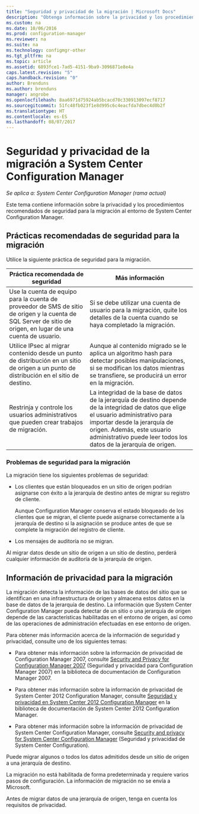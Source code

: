 ```yaml
---
title: "Seguridad y privacidad de la migración | Microsoft Docs"
description: "Obtenga información sobre la privacidad y los procedimientos recomendados de seguridad para la migración al entorno de System Center Configuration Manager."
ms.custom: na
ms.date: 10/06/2016
ms.prod: configuration-manager
ms.reviewer: na
ms.suite: na
ms.technology: configmgr-other
ms.tgt_pltfrm: na
ms.topic: article
ms.assetid: 6893fce1-7ad5-4151-9ba9-3096871e8e4a
caps.latest.revision: "5"
caps.handback.revision: "0"
author: Brenduns
ms.author: brenduns
manager: angrobe
ms.openlocfilehash: 8aa6971d75924ab5bcacd70c330913097ecf8717
ms.sourcegitcommit: 51fc48fb023f1e8d995c6c4eacfda7dbec4d0b2f
ms.translationtype: HT
ms.contentlocale: es-ES
ms.lasthandoff: 08/07/2017
---
```

# <a name="security-and-privacy-for-migration-to-system-center-configuration-manager"></a>Seguridad y privacidad de la migración a System Center Configuration Manager

*Se aplica a: System Center Configuration Manager (rama actual)*

Este tema contiene información sobre la privacidad y los procedimientos recomendados de seguridad para la migración al entorno de System Center Configuration Manager.  

## <a name="security-best-practices-for-migration"></a>Prácticas recomendadas de seguridad para la migración  
 Utilice la siguiente práctica de seguridad para la migración.  

|Práctica recomendada de seguridad|Más información|  
|----------------------------|----------------------|  
|Use la cuenta de equipo para la cuenta de proveedor de SMS de sitio de origen y la cuenta de SQL Server de sitio de origen, en lugar de una cuenta de usuario.|Si se debe utilizar una cuenta de usuario para la migración, quite los detalles de la cuenta cuando se haya completado la migración.|  
|Utilice IPsec al migrar contenido desde un punto de distribución en un sitio de origen a un punto de distribución en el sitio de destino.|Aunque al contenido migrado se le aplica un algoritmo hash para detectar posibles manipulaciones, si se modifican los datos mientras se transfiere, se producirá un error en la migración.|  
|Restrinja y controle los usuarios administrativos que pueden crear trabajos de migración.|La integridad de la base de datos de la jerarquía de destino depende de la integridad de datos que elige el usuario administrativo para importar desde la jerarquía de origen. Además, este usuario administrativo puede leer todos los datos de la jerarquía de origen.|  

### <a name="security-issues-for-migration"></a>Problemas de seguridad para la migración  
La migración tiene los siguientes problemas de seguridad:  

-   Los clientes que están bloqueados en un sitio de origen podrían asignarse con éxito a la jerarquía de destino antes de migrar su registro de cliente.  

     Aunque Configuration Manager conserva el estado bloqueado de los clientes que se migran, el cliente puede asignarse correctamente a la jerarquía de destino si la asignación se produce antes de que se complete la migración del registro de cliente.  

-   Los mensajes de auditoría no se migran.  

Al migrar datos desde un sitio de origen a un sitio de destino, perderá cualquier información de auditoría de la jerarquía de origen.  

## <a name="privacy-information-for-migration"></a>Información de privacidad para la migración  
 La migración detecta la información de las bases de datos del sitio que se identifican en una infraestructura de origen y almacena estos datos en la base de datos de la jerarquía de destino. La información que System Center Configuration Manager pueda detectar de un sitio o una jerarquía de origen depende de las características habilitadas en el entorno de origen, así como de las operaciones de administración efectuadas en ese entorno de origen.  

 Para obtener más información acerca de la información de seguridad y privacidad, consulte uno de los siguientes temas:  

-   Para obtener más información sobre la información de privacidad de Configuration Manager 2007, consulte [Security and Privacy for Configuration Manager 2007](http://go.microsoft.com/fwlink/p/?LinkId=216450) (Seguridad y privacidad para Configuration Manager 2007) en la biblioteca de documentación de Configuration Manager 2007.  

-   Para obtener más información sobre la información de privacidad de System Center 2012 Configuration Manager, consulte [Seguridad y privacidad en System Center 2012 Configuration Manager](https://technet.microsoft.com/library/gg682033.aspx) en la biblioteca de documentación de System Center 2012 Configuration Manager.  

-   Para obtener más información sobre la información de privacidad de System Center Configuration Manager, consulte [Security and privacy for System Center Configuration Manager](../../core/plan-design/security/security-and-privacy.md) (Seguridad y privacidad de System Center Configuration).  

Puede migrar algunos o todos los datos admitidos desde un sitio de origen a una jerarquía de destino.  

La migración no está habilitada de forma predeterminada y requiere varios pasos de configuración. La información de migración no se envía a Microsoft.  

Antes de migrar datos de una jerarquía de origen, tenga en cuenta los requisitos de privacidad.  
